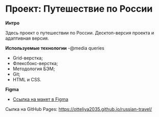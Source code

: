# Проект: Путешествие по России

**Интро**

Здесь  проект о путешествии по России.
Десктоп-версия проекта и адаптивная версия.

**Используемые технологии**
-@media queries
- Grid-верстка;
- Флексбокс-верстка;
- Методология БЭМ;
- Git;
- HTML и CSS.

**Figma**
* [Ссылка на макет в Figma](https://www.figma.com/file/5S2WSbEFL6awjVWJ0NWL8Q/Sprint-3_-Russia-_-desktop-mobile?node-id=28503%3A0)


Сылка на GitHub Pages: https://otteliya2035.github.io/russian-travel/
